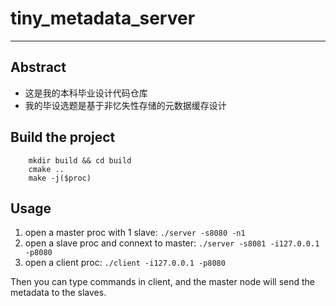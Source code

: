 # tiny_metadata_server
***
## Abstract
- 这是我的本科毕业设计代码仓库
- 我的毕设选题是基于非忆失性存储的元数据缓存设计

## Build the project

```
    mkdir build && cd build
    cmake ..
    make -j($proc)
```
## Usage

1. open a master proc with 1 slave: ``` ./server -s8080 -n1 ```
2. open a slave proc and connext to master: ``` ./server -s8081 -i127.0.0.1 -p8080 ```
3. open a client proc: ``` ./client -i127.0.0.1 -p8080 ```

Then you can type commands in client, and the master node will send the metadata to the slaves.